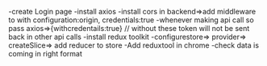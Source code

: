 
-create Login page
-install axios
-install cors in backend=>add middleware to with configuration:origin, credentials:true
-whenever making api call so pass axios=>{withcredentails:true}
// without these token will not be sent back in other api calls
-install redux toolkit
-configurestore=> provider=> createSlice=> add reducer to store
-Add reduxtool in chrome
-check data is coming in right format

